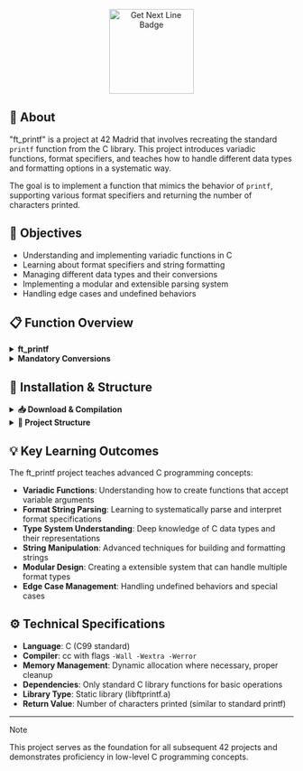 
<p align="center">
  <img src="https://github.com/ayogun/42-project-badges/raw/main/badges/ft_printfe.png" alt="Get Next Line Badge" width="150" height="150">
</p>

## 📖 About

"ft_printf" is a project at 42 Madrid that involves recreating the standard `printf` function from the C library. This project introduces variadic functions, format specifiers, and teaches how to handle different data types and formatting options in a systematic way.

The goal is to implement a function that mimics the behavior of `printf`, supporting various format specifiers and returning the number of characters printed.

## 🎯 Objectives

- Understanding and implementing variadic functions in C
- Learning about format specifiers and string formatting
- Managing different data types and their conversions
- Implementing a modular and extensible parsing system
- Handling edge cases and undefined behaviors

## 📋 Function Overview

<details>
<summary><strong>ft_printf</strong></summary>

### Concepts

**Description:** Formatted output function that mimics the standard printf  
**Parameters:** Format string followed by variable arguments  
**Return:** Number of characters printed, or -1 on error  

```c
int ft_printf(const char *format, ...);
```

### Use of variadic arguments
The implementation of **ft_printf** requires handling an indefinite number of arguments. For this, macros from the **`<stdarg.h>`** library are used, which allows to access and manage these arguments efficiently.

The main macros are:

- **`va_start`** ➜ Initializes the variable argument list. It must be used with a **`va_list`** and the last fixed parameter of the function must be specified.

````c
va_start(ap, n);
````

- **`va_arg`** ➜ Retrieves the next argument of the list, specifying its type.

````c
int x = va_arg(ap, int);
````

- **`va_copy`** ➜ Creates a copy of the variable argument list.

```c
va_copy(copy, ap);
````

- **`va_end`** ➜ Frees the resources used by **`va_list`** at the end of argument processing.

````c
va_end(ap);
````

These macros are essential for implementing functions such as **ft_printf**, since they allow you to manage a list of parameters that can vary in number and type.

</details>

<details>
<summary><strong>Mandatory Conversions</strong></summary>

### Supported Format Specifiers

- `%c` ➜ Prints a single character.
- `%s` ➜ Prints a string.
- `%p` ➜ Prints a pointer in hexadecimal format.
- `%d` | `%i` ➜ Prints integers in base 10.
- `%u` ➜ Prints an unsigned number in base 10.
- `%x` ➜ Prints a lowercase hexadecimal number.
- `%X` ➜ Prints an uppercase hexadecimal number.
- `%%` ➜ Prints the symbol `%`.

</details>

## 🚀 Installation & Structure

<details>
<summary><strong>📥 Download & Compilation</strong></summary>
    
<br>

```bash
# Clone the repository
git clone https://github.com/ravazque/ft_printf.git
cd ft_printf

# Compile the library
make

# Clean object files
make clean

# Clean everything including library
make fclean

# Recompile everything
make re

# Compile with your program
cc -Wall -Wextra -Werror your_program.c libftprintf.a
```

<br>

</details>

<details>
<summary><strong>📁 Project Structure</strong></summary>

<br>

```
ft_printf/
├──┬ include/
│  └── ft_printf.h                      # Header file with prototypes and definitions
├──┬ src/
│  ├── ft_printf.c                      # Main printf function implementation
│  ├── ft_printf_char.c                 # Functions for strings and characters
│  ├── ft_printf_hex.c                  # Functions for hexadecimals
│  ├── ft_printf_number.c               # Functions for numbers
│  └── ft_printf_ptr.c                  # Functions for pointers
├── Makefile                            # Compilation rules
└── README.md                           # Project documentation
```

<br>

</details>

## 💡 Key Learning Outcomes

The ft_printf project teaches advanced C programming concepts:

- **Variadic Functions**: Understanding how to create functions that accept variable arguments
- **Format String Parsing**: Learning to systematically parse and interpret format specifications
- **Type System Understanding**: Deep knowledge of C data types and their representations
- **String Manipulation**: Advanced techniques for building and formatting strings
- **Modular Design**: Creating a extensible system that can handle multiple format types
- **Edge Case Management**: Handling undefined behaviors and special cases

## ⚙️ Technical Specifications

- **Language**: C (C99 standard)
- **Compiler**: cc with flags `-Wall -Wextra -Werror`
- **Memory Management**: Dynamic allocation where necessary, proper cleanup
- **Dependencies**: Only standard C library functions for basic operations
- **Library Type**: Static library (libftprintf.a)
- **Return Value**: Number of characters printed (similar to standard printf)


---

> [!NOTE]
> This project serves as the foundation for all subsequent 42 projects and demonstrates proficiency in low-level C programming concepts.
